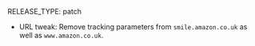 RELEASE_TYPE: patch

*   URL tweak: Remove tracking parameters from `smile.amazon.co.uk` as well as `www.amazon.co.uk`.
